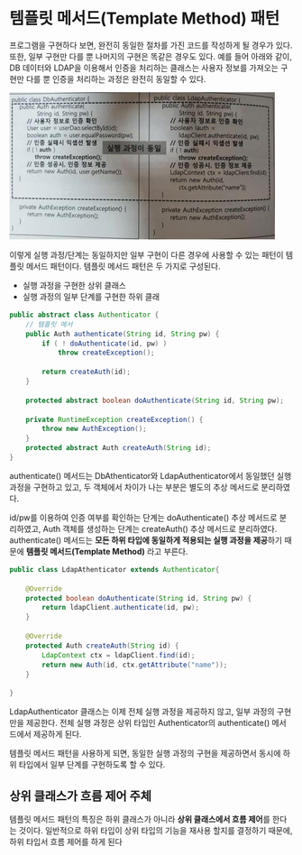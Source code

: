 # 템플릿 메서드\(Template Method\) 패턴

프로그램을 구현하다 보면, 완전히 동일한 절차를 가진 코드를 작성하게 될 경우가 있다. 또한, 일부 구현만 다를 뿐 나머지의 구현은 똑같은 경우도 있다. 예를 들어 아래와 같이, DB 데이터와 LDAP을 이용해서 인증을 처리하는 클래스는 사용자 정보를 가져오는 구현만 다를 뿐 인증을 처리하는 과정은 완전히 동일할 수 있다.

![](../../../.gitbook/assets/image%20%2839%29.png)

이렇게 실행 과정/단계는 동일하지만 일부 구현이 다른 경우에 사용할 수 있는 패턴이 템플릿 메서드 패턴이다. 템플릿 메서드 패턴은 두 가지로 구성된다.

* 실행 과정을 구현한 상위 클래스
* 실행 과정의 일부 단계를 구현한 하위 클래

```java
public abstract class Authenticator {
    // 템플릿 메서
    public Auth authenticate(String id, String pw) {
        if ( ! doAuthenticate(id, pw) )
            throw createException();
        
        return createAuth(id);
    }

    protected abstract boolean doAuthenticate(String id, String pw);
    
    private RuntimeException createException() {
        throw new AuthException();
    }
    protected abstract Auth createAuth(String id);
}
```

authenticate\(\) 메서드는 DbAthenticator와 LdapAuthenticator에서 동일했던 실행 과정을 구현하고 있고, 두 객체에서 차이가 나는 부분은 별도의 추상 메서드로 분리하였다.

id/pw를 이용하여 인증 여부를 확인하는 단계는 doAuthenticate\(\) 추상 메서드로 분리하였고, Auth 객체를 생성하는 단계는 createAuth\(\) 추상 메서드로 분리하였다. authenticate\(\) 메서드는 **모든 하위 타입에 동일하게 적용되는 실행 과정을 제공**하기 때문에 **템플릿 메서드\(Template Method\)** 라고 부른다.

```java
public class LdapAthenticator extends Authenticator{
   
    @Override
    protected boolean doAuthenticate(String id, String pw) {
        return ldapClient.authenticate(id, pw);
    }

    @Override
    protected Auth createAuth(String id) {
        LdapContext ctx = ldapClient.find(id);
        return new Auth(id, ctx.getAttribute("name"));
    }

}
```

LdapAuthenticator 클래스는 이제 전체 실행 과정을 제공하지 않고, 일부 과정의 구현만을 제공한다. 전체 실행 과정은 상위 타입인 Authenticator의 authenticate\(\) 메서드에서 제공하게 된다.

템플릿 메서드 패턴을 사용하게 되면, 동일한 실행 과정의 구현을 제공하면서 동시에 하위 타입에서 일부 단계를 구현하도록 할 수 있다.

## 상위 클래스가 흐름 제어 주체

템플릿 메서드 패턴의 특징은 하위 클래스가 아니라 **상위 클래스에서 흐름 제어**를 한다는 것이다. 일반적으로 하위 타입이 상위 타입의 기능을 재사용 할지를 결정하기 때문에, 하위 타입서 흐름 제어를 하게 된다

